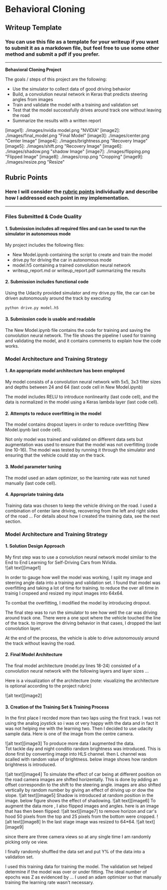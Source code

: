 # **Behavioral Cloning** 

## Writeup Template

### You can use this file as a template for your writeup if you want to submit it as a markdown file, but feel free to use some other method and submit a pdf if you prefer.

---

**Behavioral Cloning Project**

The goals / steps of this project are the following:
* Use the simulator to collect data of good driving behavior
* Build, a convolution neural network in Keras that predicts steering angles from images
* Train and validate the model with a training and validation set
* Test that the model successfully drives around track one without leaving the road
* Summarize the results with a written report


[//]: # (Image References)

[image1]: ./images/nvidia model.png "NVIDIA"
[image2]: ./images/final_model.png "Final Model"
[image3]: ./images/center.png "Center Image"
[image4]: ./images/brightness.png "Recovery Image"
[image5]: ./images/shift.png "Recovery Image"
[image6]: ./images/shadow.png "shadow Image"
[image7]: ./images/flipping.png "Flipped Image"
[image8]: ./images/crop.png "Cropping"
[image9]: ./images/resize.png "Resize"

## Rubric Points
### Here I will consider the [rubric points](https://review.udacity.com/#!/rubrics/432/view) individually and describe how I addressed each point in my implementation.  

---
### Files Submitted & Code Quality

#### 1. Submission includes all required files and can be used to run the simulator in autonomous mode

My project includes the following files:
* New Model.ipynb containing the script to create and train the model
* drive.py for driving the car in autonomous mode
* model.h5 containing a trained convolution neural network 
* writeup_report.md or writeup_report.pdf summarizing the results

#### 2. Submission includes functional code
Using the Udacity provided simulator and my drive.py file, the car can be driven autonomously around the track by executing 
```sh
python drive.py model.h5
```

#### 3. Submission code is usable and readable

The New Model.ipynb file contains the code for training and saving the convolution neural network. The file shows the pipeline I used for training and validating the model, and it contains comments to explain how the code works.

### Model Architecture and Training Strategy

#### 1. An appropriate model architecture has been employed

My model consists of a convolution neural network with 5x5, 3x3  filter sizes and depths between 24 and 64 (last code cell in New Model.ipynb) 

The model includes RELU to introduce nonlinearity (last code cell), and the data is normalized in the model using a Keras lambda layer (last code cell). 

#### 2. Attempts to reduce overfitting in the model

The model contains dropout layers in order to reduce overfitting (New Model.ipynb last code cell). 

Not only model was trained and validated on different data sets but augmentation was used to ensure that the model was not overfitting (code line 10-16). The model was tested by running it through the simulator and ensuring that the vehicle could stay on the track.

#### 3. Model parameter tuning

The model used an adam optimizer, so the learning rate was not tuned manually (last code cell).

#### 4. Appropriate training data

Training data was chosen to keep the vehicle driving on the road. I used a combination of center lane driving, recovering from the left and right sides of the road ... 
For details about how I created the training data, see the next section. 

### Model Architecture and Training Strategy

#### 1. Solution Design Approach



My first step was to use a convolution neural network model similar to the End to End Learning for Self-Driving Cars from NVidia.   
![alt text][image1]

In order to gauge how well the model was working, I split my image and steering angle data into a training and validation set. I found that model was overfitting and taking a lot of time for training. to reduce the over all time in trainig I cropeed and resized my input images into 64x64.

To combat the overfitting, I modified the model by introducing dropout.

The final step was to run the simulator to see how well the car was driving around track one. There were a one spot where the vehicle touched the line of the track. to improve the driving behavior in that cases, I dropped the last convolution layer.

At the end of the process, the vehicle is able to drive autonomously around the track without leaving the road.

#### 2. Final Model Architecture

The final model architecture (model.py lines 18-24) consisted of a convolution neural network with the following layers and layer sizes ...

Here is a visualization of the architecture (note: visualizing the architecture is optional according to the project rubric)

![alt text][image2]

#### 3. Creation of the Training Set & Training Process

In the first place I recrded more than two laps using the first track. I was not using the analog joystick so i was ot very happy with the data and in fact It was not helping me with the learning two. Then I decided to use udacity sample data.
Here is one of the image from the centre camera.

![alt text][image3]
To produce more data I augmented the data.<br>
Tot tackle day and night conditio random brightness was introduced. This is done first by converting image into HLS channel. then L channel was scalled with random value of brightness. below image shows how random brightness is introduced. 

![alt text][image4]
To simulate the effect of car being at different position on the road camera images are shifted horizentally. This is done by adding an offset correspondin to the shift to the steering angle. images are also shfted vertically by random number by giving an effect of driving up or dow the slope.
![alt text][image5]
Shadow is introduced at random position in the image. below figure shows the effect of shadowing. 
![alt text][image6]
To augment the data more , I also flipped images and angles. here is an image that has then been flipped:
![alt text][image7]
to remove horizon and car's hood 50 pixels from the top and 25 pixels from the bottom were cropped. 
![alt text][image8]
In the last stage image was resized to 64*64.
![alt text][image9]

since there are three camera views so at any single time I am randomly picking only oe view.

I finally randomly shuffled the data set and put Y% of the data into a validation set. 

I used this training data for training the model. The validation set helped determine if the model was over or under fitting. The ideal number of epochs was Z as evidenced by ... I used an adam optimizer so that manually training the learning rate wasn't necessary.
